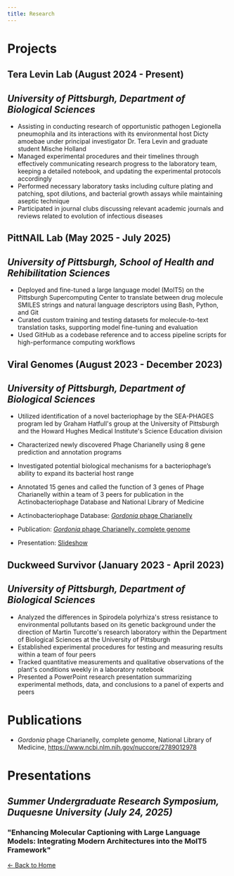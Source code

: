 ```yaml
---
title: Research
---
```

# **Projects**

## Tera Levin Lab (August 2024 - Present)
## *University of Pittsburgh, Department of Biological Sciences*
- Assisting in conducting research of opportunistic pathogen Legionella pneumophila and its interactions with its environmental host Dicty amoebae under principal investigator Dr. Tera Levin and graduate student Mische Holland
- Managed experimental procedures and their timelines through effectively communicating research progress to the laboratory team, keeping a detailed notebook, and updating the experimental protocols accordingly
- Performed necessary laboratory tasks including culture plating and patching, spot dilutions, and bacterial growth assays while maintaining aseptic technique
- Participated in journal clubs discussing relevant academic journals and reviews related to evolution of infectious diseases

## PittNAIL Lab (May 2025 - July 2025)
## *University of Pittsburgh, School of Health and Rehibilitation Sciences*
- Deployed and fine-tuned a large language model (MolT5) on the Pittsburgh Supercomputing Center to translate between drug molecule SMILES strings and natural language descriptors using Bash, Python, and Git
- Curated custom training and testing datasets for molecule-to-text translation tasks, supporting model fine-tuning and evaluation
- Used GitHub as a codebase reference and to access pipeline scripts for high-performance computing workflows

## Viral Genomes (August 2023 - December 2023) 
## *University of Pittsburgh, Department of Biological Sciences*
- Utilized identification of a novel bacteriophage by the SEA-PHAGES program led by Graham Hatfull's group at the University of Pittsburgh and the Howard Hughes Medical Institute's Science Education division
- Characterized newly discovered Phage Charianelly using 8 gene prediction and annotation programs
- Investigated potential biological mechanisms for a bacteriophage’s ability to expand its bacterial host range
- Annotated 15 genes and called the function of 3 genes of Phage Charianelly within a team of 3 peers for publication in the Actinobacteriophage Database and National Library of Medicine
  
- Actinobacteriophage Database: [*Gordonia* phage Charianelly](https://phagesdb.org/phages/Charianelly/)
- Publication: [*Gordonia* phage Charianelly, complete genome](https://www.ncbi.nlm.nih.gov/nuccore/2789012978)
- Presentation: [Slideshow](https://docs.google.com/presentation/d/1pFLjHnUY5YBNrDNtbN39VJwaMnyNSNqHZNjQujDvzLg/edit?usp=sharing)
  
## Duckweed Survivor (January 2023 - April 2023)
## *University of Pittsburgh, Department of Biological Sciences*
- Analyzed the differences in Spirodela polyrhiza's stress resistance to environmental pollutants based on its genetic background under the direction of Martin Turcotte's research laboratory within the Department of Biological Sciences at the University of Pittsburgh
- Established experimental procedures for testing and measuring results within a team of four peers
- Tracked quantitative measurements and qualitative observations of the plant's conditions weekly in a laboratory notebook
- Presented a PowerPoint research presentation summarizing experimental methods, data, and conclusions to a panel of experts and peers

# **Publications**
- *Gordonia* phage Charianelly, complete genome, National Library of Medicine, https://www.ncbi.nlm.nih.gov/nuccore/2789012978

# **Presentations**
## *Summer Undergraduate Research Symposium, Duquesne University (July 24, 2025)*
### "Enhancing Molecular Captioning with Large Language Models: Integrating Modern Architectures into the MolT5 Framework" 




[← Back to Home](index.md)

